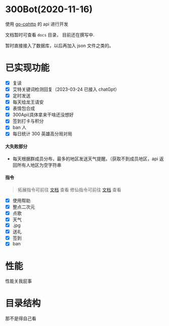 # 300Bot(2020-11-16)

使用 [go-cqhttp](https://github.com/Mrs4s/go-cqhttp) 的 api 进行开发

文档暂时可查看 `docs` 目录， 目前还在撰写中.

暂时直接接入了数据库，以后再加入 json 文件之类的。

# 已实现功能

-   [x] 复读
-   [x] 艾特关键词检测回复（2023-03-24 已接入 chatGpt）
-   [x] 定时发送
-   [x] 每天给龙王请安
-   [x] 表情包合成
-   [x] 300Api(具体拿来干啥还没想好
-   [x] 签到打卡与积分
-   [x] ban 人
-   [x] 每日统计 300 英雄高分局对局

#### 大失败部分

-   每天根据群成员分布，最多的地区发送天气提醒。（获取不到成员地区，api 返回所有人地区为空字符串

#### 指令

> 拓展指令可前往 [文档](http://www.mahomaster.com:3000/Maho/300Bot/src/master/doc/order.md) 查看
> 修仙指令可前往 [文档](http://www.mahomaster.com:3000/Maho/300Bot/src/master/doc/immortal.md) 查看

-   [x] 使用帮助
-   [x] 整点二次元
-   [x] 点歌
-   [x] 天气
-   [x] .jpg
-   [x] 送礼
-   [x] 签到
-   [x] ban

# 性能

性能关我屁事

# 目录结构

那不是得自己看

